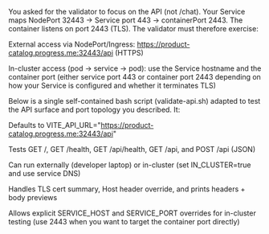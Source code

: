 You asked for the validator to focus on the API (not /chat). Your Service maps NodePort 32443 → Service port 443 → containerPort 2443. The container listens on port 2443 (TLS). The validator must therefore exercise:

External access via NodePort/Ingress: https://product-catalog.progress.me:32443/api (HTTPS)

In-cluster access (pod → service → pod): use the Service hostname and the container port (either service port 443 or container port 2443 depending on how your Service is configured and whether it terminates TLS)

Below is a single self-contained bash script (validate-api.sh) adapted to test the API surface and port topology you described. It:

Defaults to VITE_API_URL="https://product-catalog.progress.me:32443/api"

Tests GET /, GET /health, GET /api/health, GET /api, and POST /api (JSON)

Can run externally (developer laptop) or in-cluster (set IN_CLUSTER=true and use service DNS)

Handles TLS cert summary, Host header override, and prints headers + body previews

Allows explicit SERVICE_HOST and SERVICE_PORT overrides for in-cluster testing (use 2443 when you want to target the container port directly)